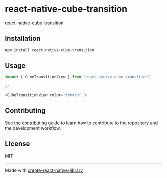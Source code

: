 # react-native-cube-transition

react-native-cube-transition

## Installation

```sh
npm install react-native-cube-transition
```

## Usage

```js
import { CubeTransitionView } from "react-native-cube-transition";

// ...

<CubeTransitionView color="tomato" />
```

## Contributing

See the [contributing guide](CONTRIBUTING.md) to learn how to contribute to the repository and the development workflow.

## License

MIT

---

Made with [create-react-native-library](https://github.com/callstack/react-native-builder-bob)
